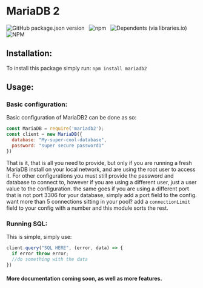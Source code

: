 # MariaDB 2
![GitHub package.json version](https://img.shields.io/github/package-json/v/fatalcenturion/mariadb2?label=Version)&nbsp;&nbsp;&nbsp;![npm](https://img.shields.io/npm/v/mariadb2?label=NPM)&nbsp;&nbsp;&nbsp;![Dependents (via libraries.io)](https://img.shields.io/librariesio/dependents/npm/mariadb2)&nbsp;&nbsp;&nbsp;![NPM](https://img.shields.io/npm/l/mariadb2)
## Installation:
To install this package simply run:
``npm install mariadb2``

## Usage:

### Basic configuration:
Basic configuration of MariaDB2 can be done as so:
```js
const MariaDB = require('mariadb2');
const client = new MariaDB({
  database: "My-super-cool-database",
  password: "super secure password1"
})
```

That is it, that is all you need to provide, but only if you are running a fresh MariaDB install on your local network, and are using the root user to access it.
For other configurations you must still provide the password and database to connect to, however if you are using a different user, just a user value to the configuration.
the same goes if you are using a different port that is not port 3306 for your database, simply add a port field to the config.
want more than 5 connections sitting in your pool? add a `connectionLimit` field to your config with a number and this module sorts the rest.

### Running SQL:
This is simple, simply use:
```js
client.query("SQL HERE", (error, data) => {
  if error throw error;
  //do something with the data
})
```



#### More documentation coming soon, as well as more features.
